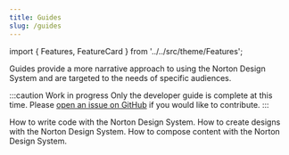 ```yaml
---
title: Guides
slug: /guides
---
```


import { Features, FeatureCard } from '../../src/theme/Features';

Guides provide a more narrative approach to using the Norton Design System and are targeted to the needs of specific audiences.

:::caution Work in progress
Only the developer guide is complete at this time.
Please [open an issue on GitHub](https://github.com/wwnorton/design-system/issues) if you would like to contribute.
:::

<Features basePath="/docs/guides/" columns={2}>
	<FeatureCard title='Developers' icon='star' slug='dev'>
		How to write code with the Norton Design System.
	</FeatureCard>
	<FeatureCard title='Designers' icon='star'>
		How to create designs with the Norton Design System.
	</FeatureCard>
	<FeatureCard title='Editors' icon='star'>
		How to compose content with the Norton Design System.
	</FeatureCard>
</Features>

